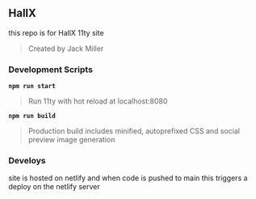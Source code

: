 ## HallX

this repo is for HallX 11ty site

> Created by Jack Miller

### Development Scripts

**`npm run start`**

> Run 11ty with hot reload at localhost:8080

**`npm run build`**

> Production build includes minified, autoprefixed CSS and social preview image generation

### Develoys

site is hosted on netlify and when code is pushed to main this triggers a deploy on the netlify server
